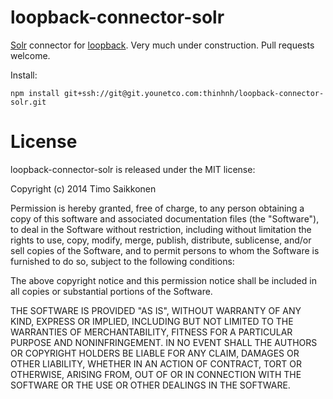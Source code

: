 loopback-connector-solr
=====================

[Solr](http://lucene.apache.org/solr/) connector for [loopback](http://github.com/strongloop/loopback). Very much under construction. Pull requests welcome.

Install:
```console
npm install git+ssh://git@git.younetco.com:thinhnh/loopback-connector-solr.git
```


# License

loopback-connector-solr is released under the MIT license:

Copyright (c) 2014 Timo Saikkonen

Permission is hereby granted, free of charge, to any person obtaining
a copy of this software and associated documentation files (the
"Software"), to deal in the Software without restriction, including
without limitation the rights to use, copy, modify, merge, publish,
distribute, sublicense, and/or sell copies of the Software, and to
permit persons to whom the Software is furnished to do so, subject to
the following conditions:

The above copyright notice and this permission notice shall be
included in all copies or substantial portions of the Software.

THE SOFTWARE IS PROVIDED "AS IS", WITHOUT WARRANTY OF ANY KIND,
EXPRESS OR IMPLIED, INCLUDING BUT NOT LIMITED TO THE WARRANTIES OF
MERCHANTABILITY, FITNESS FOR A PARTICULAR PURPOSE AND
NONINFRINGEMENT. IN NO EVENT SHALL THE AUTHORS OR COPYRIGHT HOLDERS BE
LIABLE FOR ANY CLAIM, DAMAGES OR OTHER LIABILITY, WHETHER IN AN ACTION
OF CONTRACT, TORT OR OTHERWISE, ARISING FROM, OUT OF OR IN CONNECTION
WITH THE SOFTWARE OR THE USE OR OTHER DEALINGS IN THE SOFTWARE.



